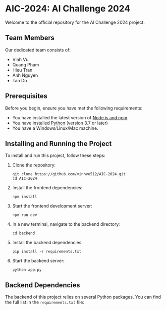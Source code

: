 # AIC-2024: AI Challenge 2024

Welcome to the official repository for the AI Challenge 2024 project.

## Team Members

Our dedicated team consists of:

- Vinh Vu
- Quang Pham
- Hieu Tran
- Anh Nguyen
- Tan Do

## Prerequisites

Before you begin, ensure you have met the following requirements:
* You have installed the latest version of [Node.js and npm](https://nodejs.org/)
* You have installed [Python](https://www.python.org/) (version 3.7 or later)
* You have a Windows/Linux/Mac machine.

## Installing and Running the Project

To install and run this project, follow these steps:

1. Clone the repository:
   ```
   git clone https://github.com/vinhvu512/AIC-2024.git
   cd AIC-2024
   ```

2. Install the frontend dependencies:
   ```
   npm install
   ```

3. Start the frontend development server:
   ```
   npm run dev
   ```

4. In a new terminal, navigate to the backend directory:
   ```
   cd backend
   ```

5. Install the backend dependencies:
   ```
   pip install -r requirements.txt
   ```

6. Start the backend server:
   ```
   python app.py
   ```

## Backend Dependencies

The backend of this project relies on several Python packages. You can find the full list in the `requirements.txt` file:
